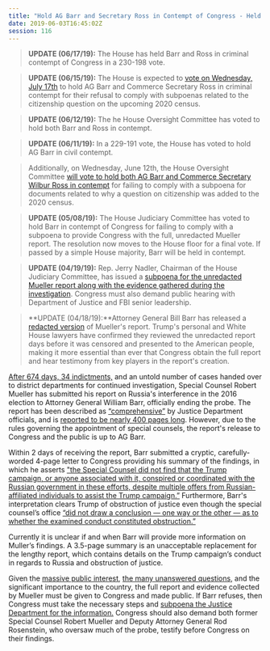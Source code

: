```yaml
---
title: "Hold AG Barr and Secretary Ross in Contempt of Congress - Held in Contempt"
date: 2019-06-03T16:45:02Z
session: 116
---
```

>**UPDATE (06/17/19):** The House has held Barr and Ross in criminal contempt of Congress in a 230-198 vote. 

>**UPDATE (06/15/19):** The House is expected to [vote on Wednesday, July 17th](https://www.google.com/amp/s/thehill.com/blogs/floor-action/scheduling/453026-this-week-house-dems-to-vote-to-hold-barr-ross-in-contempt%3Famp) to hold AG Barr and Commerce Secretary Ross in criminal contempt for their refusal to comply with subpoenas related to the citizenship question on the upcoming 2020 census.

>**UPDATE (06/12/19):** The he House Oversight Committee has voted to hold both Barr and Ross in contempt. 

>**UPDATE (06/11/19):** In a 229-191 vote, the House has voted to hold AG Barr in civil contempt. 

>Additionally, on Wednesday, June 12th, the House Oversight Committee [will vote to hold both AG Barr and Commerce Secretary Wilbur Ross in contempt](https://www.rollcall.com/news/congress/cummings-schedule-subpoena-votes-census-workers) for failing to comply with a subpoena for documents related to why a question on citizenship was added to the 2020 census.  

>**UPDATE (05/08/19):** The House Judiciary Committee has voted to hold Barr in contempt of Congress for failing to comply with a subpoena to provide Congress with the full, unredacted Mueller report. The resolution now moves to the House floor for a final vote. If passed by a simple House majority, Barr will be held in contempt. 

>**UPDATE (04/19/19):** Rep. Jerry Nadler, Chairman of the House Judiciary Committee, has issued a [subpoena for the unredacted Mueller report along with the evidence gathered during the investigation](https://www.washingtonpost.com/politics/mueller-report-updates/2019/04/19/1d76fa72-623e-11e9-9ff2-abc984dc9eec_story.html?utm_term=.b87041045509). Congress must also demand public hearing with Department of Justice and FBI senior leadership.  

>**UPDATE (04/18/19):**Attorney General Bill Barr has released a [redacted version](https://www.justice.gov/storage/report.pdf) of Mueller's report. Trump's personal and White House lawyers have confirmed they reviewed the unredacted report days before it was censored and presented to the American people, making it more essential than ever that Congress obtain the full report and hear testimony from key players in the report's creation. 

[After 674 days, 34 indictments,](https://www.usatoday.com/story/news/politics/2019/03/24/mueller-report-trump-campaign-investigation-numbers/3263353002/) and an untold number of cases handed over to district departments for continued investigation, Special Counsel Robert Mueller has submitted his report on Russia's interference in the 2016 election to Attorney General William Barr, officially ending the probe. The report has been described as [“comprehensive”]( https://www.cnn.com/politics/live-news/mueller-submits-russia-report/h_f5014c46f06c84193c905693d6ba884e
) by Justice Department officials, and is [reported to be nearly 400 pages long](https://www.nytimes.com/2019/03/28/us/politics/mueller-report-length.html). However, due to the rules governing the appointment of special counsels, the report's release to Congress and the public is up to AG Barr. 

Within 2 days of receiving the report, Barr submitted a cryptic, carefully-worded 4-page letter to Congress providing his summary of the findings, in which he asserts ["the Special Counsel did not find that the Trump campaign, or anyone associated with it, conspired or coordinated with the Russian government in these efforts, despite multiple offers from Russian-affiliated individuals to assist the Trump campaign.”](https://www.washingtonpost.com/politics/2019/03/24/muellers-report-barrs-summary-what-questions-do-you-have-post-will-answer-them/?utm_term=.a98d39d14690
) Furthermore, Barr's interpretation clears Trump of obstruction of justice even though the special counsel’s office [“did not draw a conclusion — one way or the other — as to whether the examined conduct constituted obstruction.”](https://www.vox.com/2019/3/25/18280710/bill-barr-mueller-report-trump-renato-mariotti)

Currently it is unclear if and when Barr will provide more information on Muller’s findings. A 3.5-page summary is an unacceptable replacement for the lengthy report, which contains details on the Trump campaign’s conduct in regards to Russia and obstruction of justice. 

Given the [massive public interest](https://www.bostonglobe.com/metro/2019/03/18/suffolk-poll-more-than-percent-voters-want-see-robert-mueller-report/q9IkbwgElDMVytmS1Mdv4N/story.html), [the many unanswered questions](https://www.washingtonpost.com/politics/2019/03/24/muellers-report-barrs-summary-what-questions-do-you-have-post-will-answer-them/?utm_term=.a98d39d14690), and the significant importance to the country, the full report and evidence collected by Mueller must be given to Congress and made public. If Barr refuses, then Congress must take the necessary steps and [subpoena the Justice Department for the information.](https://www.motherjones.com/politics/2019/03/adam-schiff-threatens-to-subpoena-muellers-evidence-if-necessary/) Congress should also demand both former Special Counsel Robert Mueller and Deputy Attorney General Rod Rosenstein, who oversaw much of the probe, testify before Congress on their findings.
